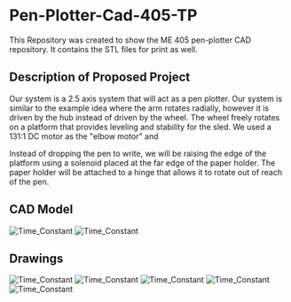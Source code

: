 # Pen-Plotter-Cad-405-TP
 This Repository was created to show the ME 405 pen-plotter CAD repository. It contains the STL files for print as well.

## **Description of Proposed Project**
Our  system is a 2.5 axis system that will act as a pen plotter. Our system is similar to the example idea where the arm rotates radially, however it is driven by the hub instead of driven by the wheel. The wheel freely rotates on a platform that provides leveling and stability for the sled. We used a 131:1 DC motor as the "elbow motor" and 

Instead of dropping the pen to write, we will be raising the edge of the platform using a solenoid placed at the far edge of the paper holder. The paper holder will be attached to a hinge that allows it to rotate out of reach of the pen. 

## **CAD Model**
![Time_Constant](angled-view-sled.png)
![Time_Constant](Top-View-Sled.png)
## **Drawings**
![Time_Constant](top_down.jpg)
![Time_Constant](pen_holder.jpg)
![Time_Constant](Sled.jpg)
![Time_Constant](base.jpg)
![Time_Constant](wheel_track.jpg)
